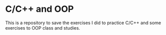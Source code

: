 # C/C++ and OOP

This is a repository to save the exercises I did to practice C/C++ and 
some exercises to OOP class and studies.
